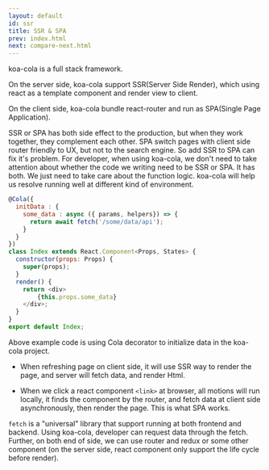 ```yaml
---
layout: default
id: ssr
title: SSR & SPA
prev: index.html
next: compare-next.html
---
```


<!-- koa-cola是一个包括前后端全栈的框架。 -->
koa-cola is a full stack framework.

<!-- 在服务器端，支持以react作为组件模板的方式 直接渲染到浏览器端的SSR（Server Side Render）的架构。 -->
On the server side, koa-cola support SSR(Server Side Render), which using react as a template component and render view to client. 

<!-- 在浏览器端，支持react-router的bundle的SPA(Single Page Application）架构。 -->
On the client side, koa-cola bundle react-router and run as SPA(Single Page Application).

<!-- SSR和SPA各有优缺点，SPA通过浏览器端router控制页面的跳转，交互体验更友好，但是对于搜索引擎不友好，所以支持SSR是无可避免的，对于开发者，开发koa-cola应用，不需要在写代码时候关心这段代码到底是SSR直渲还是SPA的异步，你只需要关心业务逻辑，koa-cola会帮助你解决代码在不同的环境运行。 -->
SSR or SPA has both side effect to the production, but when they work together, they complement each other. 
SPA switch pages with client side router friendly to UX, but not to the search engine. So add SSR to SPA can fix it's problem.
For developer, when using koa-cola, we don't need to take attention about whether the code we writing need to be SSR or SPA. It has both. We just need to take care about the function logic. koa-cola will help us resolve running well at different kind of environment.

```javascript
@Cola({
  initData : {
    some_data : async ({ params, helpers}) => {
      return await fetch('/some/data/api');
    }
  }
})
class Index extends React.Component<Props, States> {
  constructor(props: Props) {
    super(props);
  }
  render() {
    return <div>
        {this.props.some_data}
    </div>;
  }
}
export default Index;
```
 <!-- 上面这段是koa-cola项目里面使用了Cola的装饰器来初始化数据。 -->
 Above example code is using Cola decorator to initialize data in the koa-cola project.
 
 <!-- * 当刷新页面，需要SSR方式直渲Index页面时，服务器端会通过fetch获取数据，然后再渲染出来html。 -->
 * When refreshing page on client side, it will use SSR way to render the page, and server will fetch data, and render Html.
 <!-- * 当在其他页面点击了<link>的react组件时，浏览器端则会通过router找到这个组件，然后在浏览器端使用fetch方法异步获取数据，然后重新在浏览器端渲染页面，这就是SPA方式。 -->
 * When we click a react component `<link>` at browser, all motions will run locally, it finds the component by the router, and fetch data at client side asynchronously, then render the page. This is what SPA works.

 <!-- fetch是一个前后端均可支持的“universal”库，在koa-cola，开发者不但可以前后端使用数据请求接口fetch，甚至可以前后端使用router和redux，和部分组件(在服务器端react组件只支持render之前的生命周期)。 -->
 `fetch` is a "universal" library that support running at both frontend and backend. Using koa-cola, developer can request data through the fetch. Further, on both end of side, we can use router and redux or some other component (on the server side, react component only support the life cycle before render).
